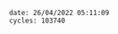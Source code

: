 

                date: 26/04/2022 05:11:09
                cycles: 103740

                         